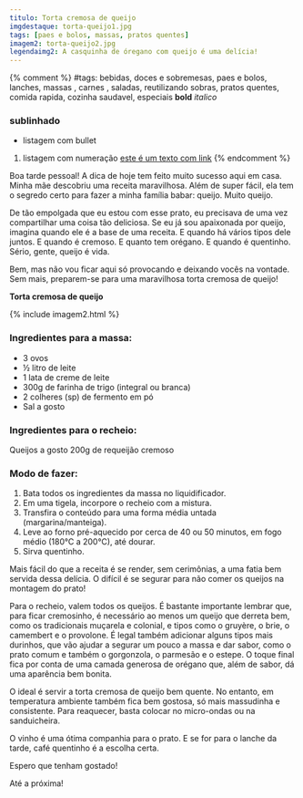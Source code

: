 ```yaml
---
titulo: Torta cremosa de queijo
imgdestaque: torta-queijo1.jpg
tags: [paes e bolos, massas, pratos quentes]
imagem2: torta-queijo2.jpg
legendaimg2: A casquinha de óregano com queijo é uma delícia!
---
```

{% comment %}
#tags: bebidas, doces e sobremesas, paes e bolos, lanches, massas , carnes , saladas, reutilizando sobras, pratos quentes, comida rapida, cozinha saudavel, especiais
**bold**
*italico*
### sublinhado
* listagem com bullet
1. listagem com numeração
[este é um texto com link](https://www.enderecodolink.com)
{% endcomment %}

Boa tarde pessoal! A dica de hoje tem feito muito sucesso aqui em casa. Minha mãe descobriu uma receita maravilhosa. Além de super fácil, ela tem o segredo certo para fazer a minha família babar: queijo. Muito queijo. 

De tão empolgada que eu estou com esse prato, eu precisava de uma vez compartilhar uma coisa tão deliciosa. Se eu já sou apaixonada por queijo, imagina quando ele é a base de uma receita. E quando há vários tipos dele juntos. E quando é cremoso. E quanto tem orégano. E quando é quentinho. Sério, gente, queijo é vida. 

Bem, mas não vou ficar aqui só provocando e deixando vocês na vontade. Sem mais, preparem-se para uma maravilhosa torta cremosa de queijo! 

**Torta cremosa de queijo**

{% include imagem2.html %}

### Ingredientes para a massa:

* 3 ovos
* ½ litro de leite
* 1 lata de creme de leite
* 300g de farinha de trigo (integral ou branca)
* 2 colheres (sp) de fermento em pó
* Sal a gosto

### Ingredientes para o recheio:

Queijos a gosto 
200g de requeijão cremoso 

### Modo de fazer:
1. Bata todos os ingredientes da massa no liquidificador.
2. Em uma tigela, incorpore o recheio com a mistura.
3. Transfira o conteúdo para uma forma média untada (margarina/manteiga).
4. Leve ao forno pré-aquecido por cerca de 40 ou 50 minutos, em fogo médio (180°C a 200°C), até dourar.
5. Sirva quentinho. 

Mais fácil do que a receita é se render, sem cerimônias, a uma fatia bem servida dessa delícia. O difícil é se segurar para não comer os queijos na montagem do prato! 

Para o recheio, valem todos os queijos. É bastante importante lembrar que, para ficar cremosinho, é necessário ao menos um queijo que derreta bem, como os tradicionais muçarela e colonial, e tipos como o gruyère, o brie, o camembert e o provolone. É legal também adicionar alguns tipos mais durinhos, que vão ajudar a segurar um pouco a massa e dar sabor, como o prato comum e também o gorgonzola, o parmesão e o estepe. O toque final fica por conta de uma camada generosa de orégano que, além de sabor, dá uma aparência bem bonita. 

O ideal é servir a torta cremosa de queijo bem quente. No entanto, em temperatura ambiente também fica bem gostosa, só mais massudinha e consistente. Para reaquecer, basta colocar no micro-ondas ou na sanduicheira. 

O vinho é uma ótima companhia para o prato. E se for para o lanche da tarde, café quentinho é a escolha certa. 

Espero que tenham gostado!

Até a próxima!